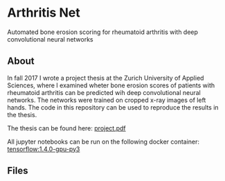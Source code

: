 # Arthritis Net
Automated bone erosion scoring for rheumatoid arthritis with deep convolutional neural networks

## About
In fall 2017 I wrote a project thesis at the Zurich University of Applied Sciences, where I examined wheter bone erosion scores of patients with rheumatoid arthritis can be predicted wih deep convolutional neural networks. The networks were trained on cropped x-ray images of left hands. The code in this repository can be used to reproduce the results in the thesis.

The thesis can be found here: [project.pdf](../master/doc/project.pdf)

All jupyter notebooks can be run on the following docker container: [tensorflow:1.4.0-gpu-py3](https://gcr.io/tensorflow/tensorflow:1.4.0-gpu-py3)

## Files


